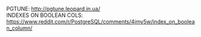 PGTUNE: http://pgtune.leopard.in.ua/ <BR>
INDEXES ON BOOLEAN COLS: https://www.reddit.com/r/PostgreSQL/comments/4jmy5w/index_on_boolean_column/
